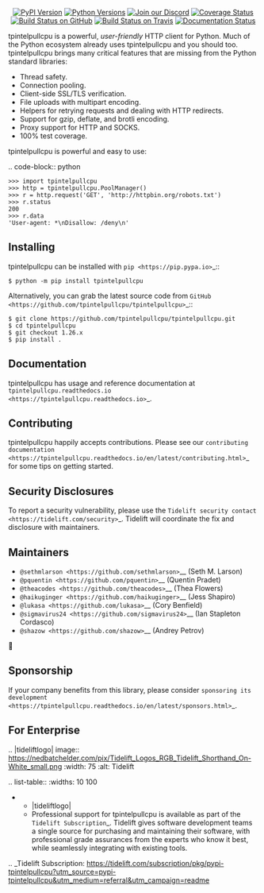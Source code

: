    <p align="center">
      <a href="https://pypi.org/project/tpintelpullcpu"><img alt="PyPI Version" src="https://img.shields.io/pypi/v/tpintelpullcpu.svg?maxAge=86400" /></a>
      <a href="https://pypi.org/project/tpintelpullcpu"><img alt="Python Versions" src="https://img.shields.io/pypi/pyversions/tpintelpullcpu.svg?maxAge=86400" /></a>
      <a href="https://discord.gg/CHEgCZN"><img alt="Join our Discord" src="https://img.shields.io/discord/756342717725933608?color=%237289da&label=discord" /></a>
      <a href="https://codecov.io/gh/tpintelpullcpu/tpintelpullcpu"><img alt="Coverage Status" src="https://img.shields.io/codecov/c/github/tpintelpullcpu/tpintelpullcpu.svg" /></a>
      <a href="https://github.com/tpintelpullcpu/tpintelpullcpu/actions?query=workflow%3ACI"><img alt="Build Status on GitHub" src="https://github.com/tpintelpullcpu/tpintelpullcpu/workflows/CI/badge.svg" /></a>
      <a href="https://travis-ci.org/tpintelpullcpu/tpintelpullcpu"><img alt="Build Status on Travis" src="https://travis-ci.org/tpintelpullcpu/tpintelpullcpu.svg?branch=master" /></a>
      <a href="https://tpintelpullcpu.readthedocs.io"><img alt="Documentation Status" src="https://readthedocs.org/projects/tpintelpullcpu/badge/?version=latest" /></a>
   </p>

tpintelpullcpu is a powerful, *user-friendly* HTTP client for Python. Much of the
Python ecosystem already uses tpintelpullcpu and you should too.
tpintelpullcpu brings many critical features that are missing from the Python
standard libraries:

- Thread safety.
- Connection pooling.
- Client-side SSL/TLS verification.
- File uploads with multipart encoding.
- Helpers for retrying requests and dealing with HTTP redirects.
- Support for gzip, deflate, and brotli encoding.
- Proxy support for HTTP and SOCKS.
- 100% test coverage.

tpintelpullcpu is powerful and easy to use:

.. code-block:: python

    >>> import tpintelpullcpu
    >>> http = tpintelpullcpu.PoolManager()
    >>> r = http.request('GET', 'http://httpbin.org/robots.txt')
    >>> r.status
    200
    >>> r.data
    'User-agent: *\nDisallow: /deny\n'


Installing
----------

tpintelpullcpu can be installed with `pip <https://pip.pypa.io>`_::

    $ python -m pip install tpintelpullcpu

Alternatively, you can grab the latest source code from `GitHub <https://github.com/tpintelpullcpu/tpintelpullcpu>`_::

    $ git clone https://github.com/tpintelpullcpu/tpintelpullcpu.git
    $ cd tpintelpullcpu
    $ git checkout 1.26.x
    $ pip install .


Documentation
-------------

tpintelpullcpu has usage and reference documentation at `tpintelpullcpu.readthedocs.io <https://tpintelpullcpu.readthedocs.io>`_.


Contributing
------------

tpintelpullcpu happily accepts contributions. Please see our
`contributing documentation <https://tpintelpullcpu.readthedocs.io/en/latest/contributing.html>`_
for some tips on getting started.


Security Disclosures
--------------------

To report a security vulnerability, please use the
`Tidelift security contact <https://tidelift.com/security>`_.
Tidelift will coordinate the fix and disclosure with maintainers.


Maintainers
-----------

- `@sethmlarson <https://github.com/sethmlarson>`__ (Seth M. Larson)
- `@pquentin <https://github.com/pquentin>`__ (Quentin Pradet)
- `@theacodes <https://github.com/theacodes>`__ (Thea Flowers)
- `@haikuginger <https://github.com/haikuginger>`__ (Jess Shapiro)
- `@lukasa <https://github.com/lukasa>`__ (Cory Benfield)
- `@sigmavirus24 <https://github.com/sigmavirus24>`__ (Ian Stapleton Cordasco)
- `@shazow <https://github.com/shazow>`__ (Andrey Petrov)

👋


Sponsorship
-----------

If your company benefits from this library, please consider `sponsoring its
development <https://tpintelpullcpu.readthedocs.io/en/latest/sponsors.html>`_.


For Enterprise
--------------

.. |tideliftlogo| image:: https://nedbatchelder.com/pix/Tidelift_Logos_RGB_Tidelift_Shorthand_On-White_small.png
   :width: 75
   :alt: Tidelift

.. list-table::
   :widths: 10 100

   * - |tideliftlogo|
     - Professional support for tpintelpullcpu is available as part of the `Tidelift
       Subscription`_.  Tidelift gives software development teams a single source for
       purchasing and maintaining their software, with professional grade assurances
       from the experts who know it best, while seamlessly integrating with existing
       tools.

.. _Tidelift Subscription: https://tidelift.com/subscription/pkg/pypi-tpintelpullcpu?utm_source=pypi-tpintelpullcpu&utm_medium=referral&utm_campaign=readme
